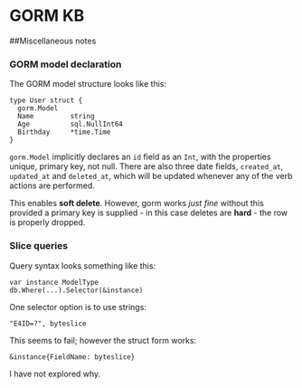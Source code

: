 
# GORM KB

##Miscellaneous notes

### GORM model declaration

The GORM model structure looks like this:

```
type User struct {
  gorm.Model
  Name         string
  Age          sql.NullInt64
  Birthday     *time.Time
}
```

`gorm.Model` implicitly declares an `id` field as an `Int`, with the properties 
unique, primary key, not null. There are also three date fields, `created_at`,
`updated_at` and `deleted_at`, which will be updated whenever any of the 
verb actions are performed.

This enables **soft delete**. However, gorm works _just fine_ without this 
provided a primary key is supplied - in this case deletes are **hard** - the 
row is properly dropped.

### Slice queries

Query syntax looks something like this:

    var instance ModelType
    db.Where(...).Selector(&instance)

One selector option is to use strings:

    "E4ID=?", byteslice

This seems to fail; however the struct form works:

    &instance{FieldName: byteslice}

I have not explored why.

